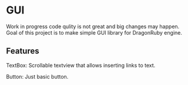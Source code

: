 # GUI
Work in progress code qulity is not great and big changes may happen.
Goal of this project is to make simple GUI library for DragonRuby engine.

## Features
TextBox: Scrollable textview that allows inserting links to text.

Button: Just basic button.